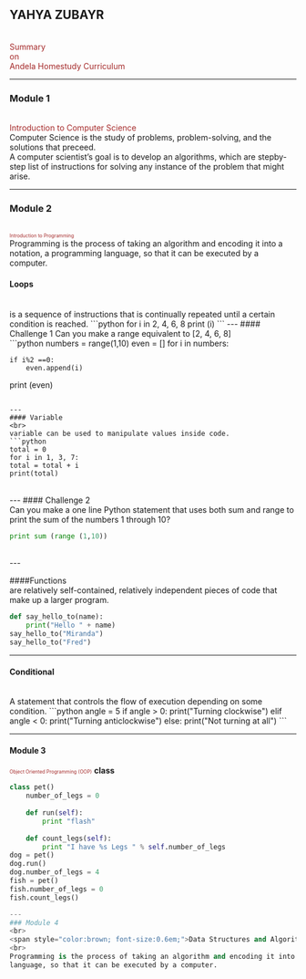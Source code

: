 

## YAHYA ZUBAYR
<br>
<span style="color:brown">Summary</span>
<br>
<span style="color:brown">on</span>
<br>
<span style="color:brown">Andela Homestudy Curriculum</span>

---

### Module 1
<br>
<span style="color:brown">Introduction to Computer Science</span>
<br>
Computer Science is the study of problems, problem-solving, and the solutions that preceed.
<br>
A computer scientist’s goal is to develop an algorithms, which are stepby-
step list of instructions for solving any instance of the problem that might arise.

---


### Module 2
<br>
<span style="color:brown; font-size:0.6em;">Introduction to Programming</span>
<br>
Programming is the process of taking an algorithm and encoding it into a notation, a programming
language, so that it can be executed by a computer.

#### Loops
<br>
is a sequence of instructions that is continually repeated until a certain condition is reached.
```python
for i in 2, 4, 6, 8
print (i)
```
---
#### Challenge 1
Can you make a range equivalent to [2, 4, 6, 8]
<br>
```python
numbers = range(1,10)
even = []
for i in numbers:
    
    if i%2 ==0:
        even.append(i)
print (even)
```

---
#### Variable
<br>
variable can be used to manipulate values inside code.
```python
total = 0
for i in 1, 3, 7:
total = total + i
print(total)
```
<br>
---
#### Challenge 2
<br>
Can you make a one line Python statement that uses both sum and range to print the sum of the numbers 1
through 10?
<br>

```python
print sum (range (1,10))
```
<br>
---

####Functions
<br>
are relatively self-contained, relatively independent pieces of code that make up a larger program.
```python
def say_hello_to(name):
	print("Hello " + name)
say_hello_to("Miranda")
say_hello_to("Fred")
```
---
#### Conditional
<br>
A statement that controls the flow of execution depending on some condition.
```python
angle = 5
if angle > 0:
print("Turning clockwise")
elif angle < 0:
print("Turning anticlockwise")
else:
print("Not turning at all")
```

---
#### Module 3
<span style="color:brown; font-size:0.6em;">Object Oriented Programming (OOP)</span>
**class**

```python
class pet()
	number_of_legs = 0
	
	def run(self):
		print "flash"
		
	def count_legs(self):
		print "I have %s Legs " % self.number_of_legs
dog = pet()
dog.run()
dog.number_of_legs = 4
fish = pet()
fish.number_of_legs = 0
fish.count_legs()

---
### Module 4
<br>
<span style="color:brown; font-size:0.6em;">Data Structures and Algorithms</span>
<br>
Programming is the process of taking an algorithm and encoding it into a notation, a programming
language, so that it can be executed by a computer.


